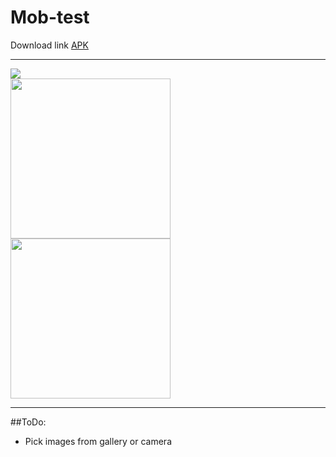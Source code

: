 # Mob-test


Download link [APK](https://topus009.github.io/ets/mob-test-v1.0.0.rar)
***

<img src="https://topus009.github.io/ets/mobtest.jpg">
<div>
  <img src="https://topus009.github.io/ets/mob-test-1.jpg" width="256">
  <img src="https://topus009.github.io/ets/mob-test-2.jpg" width="256">
</div>

***

##ToDo:

  - Pick images from gallery or camera